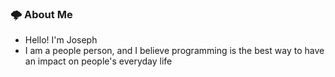 






  

### 🌩 About Me 
<p>
  
- Hello! I'm Joseph
- I am a people person, and I believe programming is the best way to have an impact on people's everyday life
</p>





